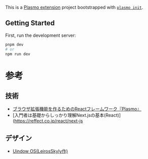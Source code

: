 This is a [Plasmo extension](https://docs.plasmo.com/) project bootstrapped with [`plasmo init`](https://www.npmjs.com/package/plasmo).

## Getting Started

First, run the development server:

```bash
pnpm dev
# or
npm run dev
```

# 参考
## 技術
- [ブラウザ拡張機能を作るためのReactフレームワーク『Plasmo』](https://zenn.dev/nado1001/articles/plasmo-browser-extension)
- [入門者は基礎からしっかり理解Next.jsの基本(React)](https://reffect.co.jp/react/next-js

## デザイン
- [Uindow OS(LeirosSkyly作)](https://leiros.cloudfree.jp/uios/uios.html)
